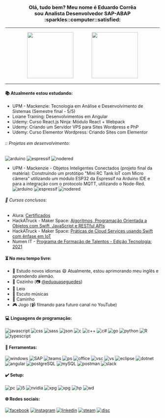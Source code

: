 <div align="center">
<h3>Olá, tudo bem? Meu nome é Eduardo Corrêa<br>sou Analista Desenvolvedor SAP-ABAP :sparkles::computer::satisfied:</h3>
<hr/>
  <img height="150em" src="https://github-readme-stats.vercel.app/api?username=CorreaEd&show_icons=true&theme=dark&include_all_commits=true&count_private=true"/>
  ㅤㅤㅤㅤ
  <img height="150em" src="https://github-readme-stats.vercel.app/api/top-langs/?username=CorreaEd&layout=compact&langs_count=16&theme=dark"/>
</div>
  <hr/>

#### :books: Atualmente estou estudando:
- UPM - Mackenzie: Tecnologia em Análise e Desenvolvimento de Sistemas (Semestre final - 5/5)
- Loiane Training: Desenvolvimentos em Angular
- Udemy: Curso React.js Ninja: Módulo React + Webpack
- Udemy: Criando um Servidor VPS para Sites Wordpress e PhP
- Udemy: Curso Elementor Wordpress: Criando Sites com Elementor

###### :: Projetos em desenvolvimento: 
![arduino](https://img.shields.io/badge/Arduino-00979D?style=for-the-badge&logo=Arduino&logoColor=white)
![espressif](https://img.shields.io/badge/espressif-E7352C?style=for-the-badge&logo=espressif&logoColor=white)
![nodered](https://img.shields.io/badge/Node--Red-8F0000?style=for-the-badge&logo=nodered&logoColor=white)
- UPM - Mackenzie - Objetos Inteligentes Conectados (projeto final da matéria): Construindo um protótipo "Mini RC Tank IoT com Micro câmera" utilizando um módulo ESP32 da Espressif na Arduino IDE e para a integração com o protocolo MQTT, utilizando o Node-Red.
![arduino](https://img.shields.io/badge/Arduino-00979D?style=for-the-badge&logo=Arduino&logoColor=white)
![espressif](https://img.shields.io/badge/espressif-E7352C?style=for-the-badge&logo=espressif&logoColor=white)
![nodered](https://img.shields.io/badge/Node--Red-8F0000?style=for-the-badge&logo=nodered&logoColor=white)


###### :scroll: Cursos conclusos:
- Alura: [Certificados](https://cursos.alura.com.br/user/correaeduardo96)
- HackATruck - Maker Space: [Algoritmos, Programação Orientada a Objetos com Swift, JavaScript e RESTful APIs](https://drive.google.com/file/d/1kkbj7YhUm9Kh5JYnBfGNMZcmRzYnpjZH/view)
- HackATruck - Maker Space: [Práticas de Cloud Services usando Swift com ênfase em IoT](https://drive.google.com/file/d/1tkYIqn4cgcO_-804VMXJvb1N0okJIThk/view)
- Numen IT - [Programa de Formação de Talentos - Edição Tecnologia: 2021](https://drive.google.com/file/d/1vaEvv7lbshgZDL7hP2PGtK4W7UwGVOY2/view)

#### :hourglass_flowing_sand: No meu tempo livre:

- :speech_balloon: Estudo novos idiomas :smile: Atualmente, estou aprimorando meu inglês e aprendendo alemão.
- :spaghetti: Cozinho &#40;:camera: [@eduquaseguedes](https://www.instagram.com/eduquaseguedes)&#41; 
- :book: Leio
- :musical_score: Escuto músicas
- :running: Caminho
- :video_game: Jogo &#40;:video_camera: filmando para futuro canal no YouTube&#41;

#### :computer: Linguagens de programação:

![javascript](https://img.shields.io/badge/JavaScript-323330?style=for-the-badge&logo=javascript&logoColor=F7DF1E)
![css](https://img.shields.io/badge/CSS3-1572B6?style=for-the-badge&logo=css3&logoColor=white)
![sass](https://img.shields.io/badge/Sass-CC6699?style=for-the-badge&logo=sass&logoColor=white)
![json](https://img.shields.io/badge/json-5E5C5C?style=for-the-badge&logo=json&logoColor=white)
![c](https://img.shields.io/badge/C-00599C?style=for-the-badge&logo=c&logoColor=white)
![c++](https://img.shields.io/badge/C%2B%2B-00599C?style=for-the-badge&logo=c%2B%2B&logoColor=white)
![c#](https://img.shields.io/badge/C%23-239120?style=for-the-badge&logo=c-sharp&logoColor=white)
![go](https://img.shields.io/badge/go-00add8?style=for-the-badge&logo=go&logoColor=white)
![python](https://img.shields.io/badge/Python-FFD43B?style=for-the-badge&logo=python&logoColor=blue)
![R](https://img.shields.io/badge/R-276DC3?style=for-the-badge&logo=r&logoColor=white)
![typescript](https://img.shields.io/badge/TypeScript-007ACC?style=for-the-badge&logo=typescript&logoColor=white)

#### :wrench: Ferramentas:

![windows](https://img.shields.io/badge/Windows-0078D6?style=for-the-badge&logo=windows&logoColor=white)
![SAP](https://img.shields.io/badge/SAP-0FAAFF?style=for-the-badge&logo=sap&logoColor=white)
![teams](https://img.shields.io/badge/Microsoft_Teams-6264A7?style=for-the-badge&logo=microsoft-teams&logoColor=white)
![ps](https://img.shields.io/badge/Adobe%20Photoshop-31A8FF?style=for-the-badge&logo=Adobe%20Photoshop&logoColor=black)
![office](https://img.shields.io/badge/Microsoft_Office-D83B01?style=for-the-badge&logo=microsoft-office&logoColor=white)
![vsc](https://img.shields.io/badge/Visual_Studio_Code-0078D4?style=for-the-badge&logo=visual%20studio%20code&logoColor=white)
![vs](https://img.shields.io/badge/Visual_Studio-5C2D91?style=for-the-badge&logo=visual%20studio&logoColor=white)
![eclipse](https://img.shields.io/badge/Eclipse-2C2255?style=for-the-badge&logo=eclipse&logoColor=white)
![dotnet](https://img.shields.io/badge/.NET-512BD4?style=for-the-badge&logo=dotnet&logoColor=white)
![angular]()
![postgreSQL](https://img.shields.io/badge/PostgreSQL-316192?style=for-the-badge&logo=postgresql&logoColor=white)
![mySQL](https://img.shields.io/badge/MySQL-005C84?style=for-the-badge&logo=mysql&logoColor=white)
![postman](https://img.shields.io/badge/Postman-FF6C37?style=for-the-badge&logo=Postman&logoColor=white)
![slack](https://img.shields.io/badge/Slack-4A154B?style=for-the-badge&logo=slack&logoColor=white)

#### :heavy_check_mark: Setup:

![pc](https://img.shields.io/badge/asus-TUF_B360M_PLUS_GAMING/BR-83B81A?style=for-the-badge&logo=asus&logoColor=white)
![i5](https://img.shields.io/badge/Intel-Core_i5_9th_9600K-0071C5?style=for-the-badge&logo=intel&logoColor=white)
![nvidia](https://img.shields.io/badge/NVIDIA-GTX1660ti_TUF_Gaming_6gb_GDDR6-76B900?style=for-the-badge&logo=nvidia&logoColor=white)
![xpg](https://img.shields.io/badge/XPG-TUF_Spectrix_D41_16Gb_RAM_DDR4-E2231A?style=for-the-badge&logo=)
![xpg](https://img.shields.io/badge/XPG-TUF_GAMMIX_S41_512Gb_SSD_M2-E2231A?style=for-the-badge&logo=)
![hp](https://img.shields.io/badge/HP-S700_120Gb_SSD_SATA-0096D6?style=for-the-badge&logo=hp&logoColor=white)
![wd](https://img.shields.io/badge/Western_D-Red_NAS_1Tb_HDD_SATA-CB2029?style=for-the-badge&logo=)

#### :globe_with_meridians: Redes sociais:

[![facebook](https://img.shields.io/badge/Facebook-1877F2?style=for-the-badge&logo=facebook&logoColor=white)](https://www.facebook.com/ecorreaoficial/)
[![instagram](https://img.shields.io/badge/Instagram-FFFFFF?style=for-the-badge&logo=instagram&logoColor=black)](https://www.instagram.com/__eduardocorrea/)
[![linkedin](https://img.shields.io/badge/LinkedIn-0077B5?style=for-the-badge&logo=linkedin&logoColor=white)](https://www.linkedin.com/in/correaed/)
[![steam](https://img.shields.io/badge/Steam-005C84?style=for-the-badge&logo=steam&logoColor=white)](https://steamcommunity.com/id/CorreaEd/)
[![disc](https://img.shields.io/badge/Discord-7289DA?style=for-the-badge&logo=discord&logoColor=white)]()

<!--
**CorreaEd/correaed** is a ✨ _special_ ✨ repository because its `README.md` (this file) appears on your GitHub profile.
![youtubeBadge](https://img.shields.io/badge/YouTube-FF0000?style=for-the-badge&logo=youtube&logoColor=white)
![snake animation](https://raw.githubusercontent.com/platane/platane/output/github-contribution-grid-snake.svg)
Here are some ideas to get you started:

- 🔭 I’m currently working on ...
- 🌱 I’m currently learning ...
- 👯 I’m looking to collaborate on ...
- 🤔 I’m looking for help with ...
- 💬 Ask me about ...
- 📫 How to reach me: ...
- 😄 Pronouns: ...
- ⚡ Fun fact: ...
-->

